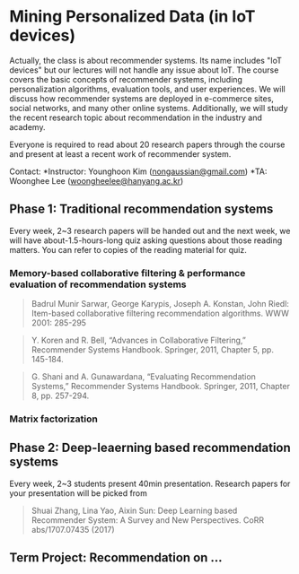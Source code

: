 # Mining Personalized Data (in IoT devices)

Actually, the class is about recommender systems. Its name includes "IoT devices" but our lectures will not handle any issue about IoT. The course covers the basic concepts of recommender systems, including personalization algorithms, evaluation tools, and user experiences. We will discuss how recommender systems are deployed in e-commerce sites, social networks, and many other online systems. Additionally, we will study the recent research topic about recommendation in the industry and academy.

Everyone is required to read about 20 research papers through the course and present at least a recent work of recommender system.

Contact:
*Instructor: Younghoon Kim (nongaussian@gmail.com)
*TA: Woonghee Lee (woongheelee@hanyang.ac.kr)

## Phase 1: Traditional recommendation systems

Every week, 2~3 research papers will be handed out and the next week, we will have about-1.5-hours-long quiz asking questions about those reading matters. You can refer to copies of the reading material for quiz.

### Memory-based collaborative filtering & performance evaluation of recommendation systems

> Badrul Munir Sarwar, George Karypis, Joseph A. Konstan, John Riedl: Item-based collaborative filtering recommendation algorithms. WWW 2001: 285-295

> Y. Koren and R. Bell, “Advances in Collaborative Filtering,” Recommender Systems Handbook. Springer, 2011, Chapter 5, pp. 145-184.

> G. Shani and A. Gunawardana, “Evaluating Recommendation Systems,” Recommender Systems Handbook. Springer, 2011, Chapter 8, pp. 257-294.

### Matrix factorization

## Phase 2: Deep-leaerning based recommendation systems

Every week, 2~3 students present 40min presentation. Research papers for your presentation will be picked from
>	Shuai Zhang, Lina Yao, Aixin Sun: Deep Learning based Recommender System: A Survey and New Perspectives. CoRR abs/1707.07435 (2017)

## Term Project: Recommendation on ...
